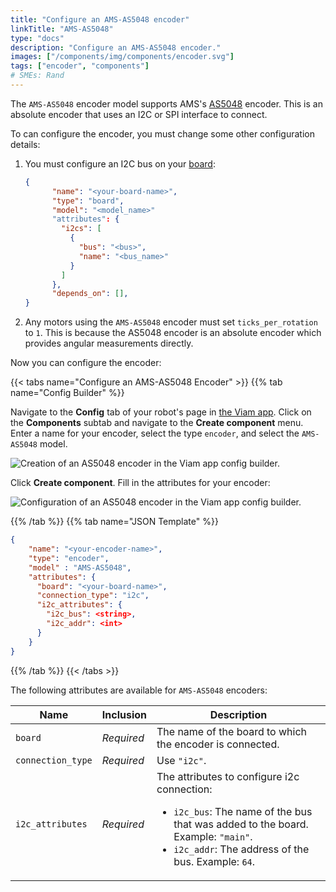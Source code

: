 ```yaml
---
title: "Configure an AMS-AS5048 encoder"
linkTitle: "AMS-AS5048"
type: "docs"
description: "Configure an AMS-AS5048 encoder."
images: ["/components/img/components/encoder.svg"]
tags: ["encoder", "components"]
# SMEs: Rand
---
```


The `AMS-AS5048` encoder model supports AMS's [AS5048](https://ams.com/en/as5048a) encoder.
This is an absolute encoder that uses an I2C or SPI interface to connect.

To can configure the encoder, you must change some other configuration details:

1. You must configure an I2C bus on your [board](../../board):

    ```json
    {
          "name": "<your-board-name>",
          "type": "board",
          "model": "<model_name>"
          "attributes": {
            "i2cs": [
              {
                "bus": "<bus>",
                "name": "<bus_name>"
              }
            ]
          },
          "depends_on": [],
    }
    ```

2. Any motors using the `AMS-AS5048` encoder must set `ticks_per_rotation` to `1`.
   This is because the AS5048 encoder is an absolute encoder which provides angular measurements directly.

Now you can configure the encoder:

{{< tabs name="Configure an AMS-AS5048 Encoder" >}}
{{% tab name="Config Builder" %}}

Navigate to the **Config** tab of your robot's page in [the Viam app](https://app.viam.com).
Click on the **Components** subtab and navigate to the **Create component** menu.
Enter a name for your encoder, select the type `encoder`, and select the `AMS-AS5048` model.

![Creation of an AS5048 encoder in the Viam app config builder.](../img/create-am5.png)

Click **Create component**.
Fill in the attributes for your encoder:

![Configuration of an AS5048 encoder in the Viam app config builder.](../img/configure-am5.png)

{{% /tab %}}
{{% tab name="JSON Template" %}}

```json {class="line-numbers linkable-line-numbers"}
{
    "name": "<your-encoder-name>",
    "type": "encoder",
    "model" : "AMS-AS5048",
    "attributes": {
      "board": "<your-board-name>",
      "connection_type": "i2c",
      "i2c_attributes": {
        "i2c_bus": <string>,
        "i2c_addr": <int>
      }
    }
}
```

{{% /tab %}}
{{< /tabs >}}

The following attributes are available for `AMS-AS5048` encoders:

| Name | Inclusion | Description |
| ---- | --------- | ----------- |
| `board` | *Required* | The name of the board to which the encoder is connected. |
| `connection_type` | *Required* | Use `"i2c"`. |
| `i2c_attributes` | *Required* | The attributes to configure i2c connection: <ul> <li> <code>i2c_bus</code>: The name of the bus that was added to the board. Example: `"main"`. </li> <li> <code>i2c_addr</code>: The address of the bus. Example: `64`. </li> </ul> |
